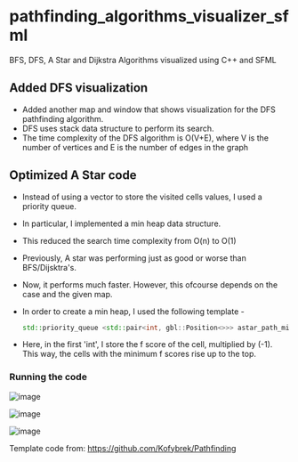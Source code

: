 # pathfinding_algorithms_visualizer_sfml
BFS, DFS, A Star and Dijkstra Algorithms visualized using C++ and SFML

## Added DFS visualization
* Added another map and window that shows visualization for the DFS pathfinding algorithm.
* DFS uses stack data structure to perform its search.
* The time complexity of the DFS algorithm is O(V+E), where V is the number of vertices and E is the number of edges in the graph

## Optimized A Star code
* Instead of using a vector to store the visited cells values, I used a priority queue.
* In particular, I implemented a min heap data structure.
* This reduced the search time complexity from O(n) to O(1)
* Previously, A star was performing just as good or worse than BFS/Dijsktra's.
* Now, it performs much faster. However, this ofcourse depends on the case and the given map.
* In order to create a min heap, I used the following template -

  ```cpp
  std::priority_queue <std::pair<int, gbl::Position<>>> astar_path_minheap;
  ```
  
* Here, in the first 'int', I store the f score of the cell, multiplied by (-1). This way, the cells with the minimum f scores rise up to the top.

### Running the code
![image](https://github.com/shrishtinigam/pathfinding_algorithms_visualizer_sfml/assets/72018363/a99d1097-c013-41f2-98c1-e303ac0ad93b)

![image](https://github.com/shrishtinigam/pathfinding_algorithms_visualizer_sfml/assets/72018363/3427ace5-1194-43f9-80b9-855a41ce80a2)

![image](https://github.com/shrishtinigam/pathfinding_algorithms_visualizer_sfml/assets/72018363/b222cdb8-f8db-44bb-afd9-ccb244c224cf)

Template code from: https://github.com/Kofybrek/Pathfinding
